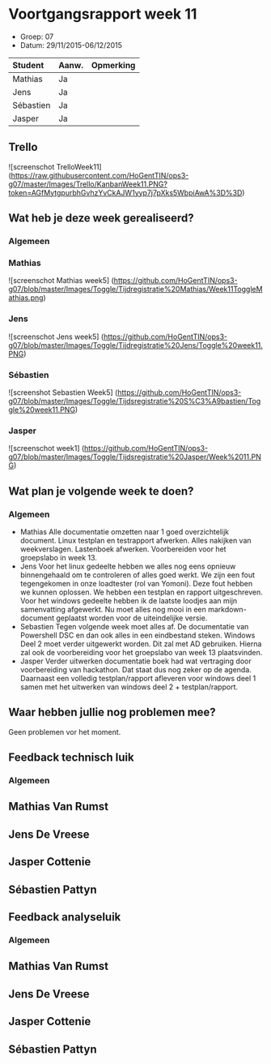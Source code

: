 # Voortgangsrapport week 11

* Groep: 07
* Datum: 29/11/2015-06/12/2015

| Student  | Aanw. | Opmerking |
| :---     | :---  | :---      |
| Mathias  |  Ja   |           |
| Jens     |  Ja   |           |
| Sébastien|  Ja   |           |
| Jasper   |  Ja   |           |

## Trello
![screenschot TrelloWeek11] (https://raw.githubusercontent.com/HoGentTIN/ops3-g07/master/Images/Trello/KanbanWeek11.PNG?token=AGfMytgpurbhGvhzYvCkAJW1yyp7j7pXks5WbpiAwA%3D%3D)


## Wat heb je deze week gerealiseerd?



### Algemeen


### Mathias

![screenschot Mathias week5] (https://github.com/HoGentTIN/ops3-g07/blob/master/Images/Toggle/Tijdregistratie%20Mathias/Week11ToggleMathias.png)

### Jens

![screenschot Jens week5] (https://github.com/HoGentTIN/ops3-g07/blob/master/Images/Toggle/Tijdregistratie%20Jens/Toggle%20week11.PNG)

### Sébastien

![screenshot Sebastien Week5] (https://github.com/HoGentTIN/ops3-g07/blob/master/Images/Toggle/Tijdsregistratie%20S%C3%A9bastien/Toggle%20week11.PNG)

### Jasper

![screenschot week1] (https://github.com/HoGentTIN/ops3-g07/blob/master/Images/Toggle/Tijdsregistratie%20Jasper/Week%2011.PNG)


## Wat plan je volgende week te doen?

### Algemeen
- Mathias
Alle documentatie omzetten naar 1 goed overzichtelijk document. Linux testplan en testrapport afwerken. Alles nakijken van weekverslagen. Lastenboek afwerken. Voorbereiden voor het groepslabo in week 13.
- Jens
Voor het linux gedeelte hebben we alles nog eens opnieuw binnengehaald om te controleren of alles goed werkt. We zijn een fout tegengekomen in onze loadtester (rol van Yomoni). Deze fout hebben we kunnen oplossen.
We hebben een testplan en rapport uitgeschreven.
Voor het windows gedeelte hebben ik de laatste loodjes aan mijn samenvatting afgewerkt. Nu moet alles nog mooi in een markdown-document geplaatst worden voor de uiteindelijke versie.
- Sebastien
Tegen volgende week moet alles af. De documentatie van Powershell DSC en dan ook alles in een eindbestand steken. Windows Deel 2 moet verder uitgewerkt worden. Dit zal met AD gebruiken. Hierna zal ook de voorbereiding voor het groepslabo van week 13 plaatsvinden.
- Jasper
Verder uitwerken documentatie boek had wat vertraging door voorbereiding van hackathon. Dat staat dus nog zeker op de agenda.
Daarnaast een volledig testplan/rapport afleveren voor windows deel 1 samen met het uitwerken van windows deel 2 + testplan/rapport.

## Waar hebben jullie nog problemen mee?

Geen problemen vor het moment.

## Feedback technisch luik

### Algemeen

## Mathias Van Rumst
## Jens De Vreese
## Jasper Cottenie
## Sébastien Pattyn

## Feedback analyseluik

### Algemeen

## Mathias Van Rumst
## Jens De Vreese
## Jasper Cottenie
## Sébastien Pattyn

